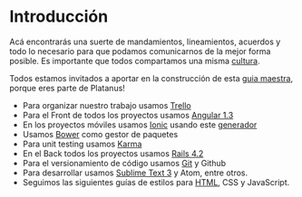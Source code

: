 # Introducción

Acá encontrarás una suerte de mandamientos, lineamientos, acuerdos y todo lo necesario para que podamos comunicarnos de la mejor forma posible. Es importante que todos compartamos una misma [cultura](/cultura/README.md).

Todos estamos invitados a aportar en la construcción de esta [guia maestra](https://github.com/platanus/la-guia), porque eres parte de Platanus!

* Para organizar nuestro trabajo usamos [Trello](/tools/trello.md)
* Para el Front de todos los proyectos usamos [Angular 1.3](/code/angular.md)
* En los proyectos móviles usamos [Ionic](/code/ionic.md) usando este [generador](https://github.com/platanus/generator-platanus-ionic)
* Usamos [Bower](/tools/bower.md) como gestor de paquetes
* Para unit testing usamos [Karma](/testing/karma.md)
* En el Back todos los proyectos usamos [Rails 4.2](/code/rails.md)
* Para el versionamiento de código usamos [Git](/tools/git.md) y Github
* Para desarrollar usamos [Sublime Text 3](/tools/sublime.md) y Atom, entre otros.
* Seguimos las siguientes guías de estilos para [HTML](/code/html.md), CSS y JavaScript.
